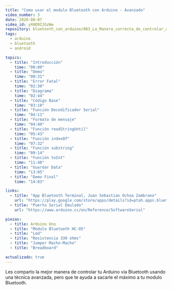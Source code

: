 ```yaml
---
title: "Como usar el modulo Bluetooth con Arduino - Avanzado"
video_number: 3
date: 2020-08-07
video_id: yXHO9IJGzWw
repository: bluetooth_con_arduino/003_La_Manera_correcta_de_controlar_arduino_por_bluetooth
tags:
  - arduino
  - bluetooth
  - android

topics:
  - title: "Introducción"
    time: "00:00"
  - title: "Demo"
    time: "00:31"
  - title: "Error Fatal"
    time: "02:30"
  - title: "Diagrama"
    time: "02:44"
  - title: "Código Base"
    time: "03:10"
  - title: "Función Decodificador Serial"
    time: "04:11"
  - title: "Formato de mensaje"
    time: "04:40"
  - title: "Función readStringUntil"
    time: "05:43"
  - title: "Función indexOf"
    time: "07:32"
  - title: "Función substring"
    time: "09:14"
  - title: "Función toInt"
    time: "11:48"
  - title: "Guardar Data"
    time: "13:05"
  - title: "Demo Final"
    time: "14:03"

links:
  - title: "App Bluetooth Terminal, Juan Sebastian Ochoa Zambrano"
    url: "https://play.google.com/store/apps/details?id=ptah.apps.bluetoothterminal"
  - title: "Puerto Serial Emulado"
    url: "https://www.arduino.cc/en/Reference/SoftwareSerial"

piezas:
  - title: Arduino Uno
  - title: "Modulo Bluetooth HC-05"
  - title: "Led"
  - title: "Resistencia 330 ohms"
  - title: "Jumper Macho-Macho"
  - title: "Breadboard"

actualizado: true
---
```


Les comparto la mejor manera de controlar tu Arduino via Bluetooth usando una técnica avanzada, pero que te ayuda a sacarle el máximo a tu modulo Bluetooth.
